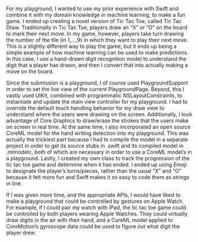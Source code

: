 For my playground, I wanted to use my prior experience with Swift and combine it with my domain knowledge in machine learning, to make a fun game. I ended up creating a novel version of Tic Tac Toe, called Tic Tac Draw. Traditionally in Tic Tac Toe, players draw an “X” or “O” on the board to mark their next move. In my game, however, players take turn drawing the number of the tile (in 1,...,9) in which they want to play their next move. This is a slightly different way to play the game, but it ends up being a simple example of how machine learning can be used to make predictions. In this case, I use a hand-drawn digit recognition model to understand the digit that a player has drawn, and then I convert that into actually making a move on the board.

Since the submission is a playground, I of course used PlaygroundSupport in order to set the live view of the current PlaygroundPage. Beyond, this I vastly used UIKit, combined with programmatic NSLayoutConstraints, to instantiate and update the main view controller for my playground. I had to override the default touch handling behavior for my draw view to understand where the users were drawing on the screen. Additionally, I took advantage of Core Graphics to draw/erase the strokes that the users make on screen in real time. At the same time, I also incorporated an open source CoreML model for the hand writing detection into my playground. This was actually the trickiest part because I had to compile the model in a separate project in order to get its source stubs in .swift and its compiled model in .mlmodelc, both of which are necessary in order to use a CoreML model’s in a playground. Lastly, I created my own class to track the progression of the tic tac toe game and determine when it has ended. I ended up using Emoji to designate the player’s turns/pieces, rather than the usual “X” and “O” because it felt more fun and Swift makes it so easy to code them as strings in line. 

If I was given more time, and the appropriate APIs, I would have liked to make a playground that could be controlled by gestures on Apple Watch. For example, if I could pair my watch with iPad, the tic tac toe game could be controlled by both players wearing Apple Watches. They could virtually draw digits in the air with their hand, and a CoreML model applied to CoreMotion’s gyroscope data could be used to figure out what digit the player drew.

